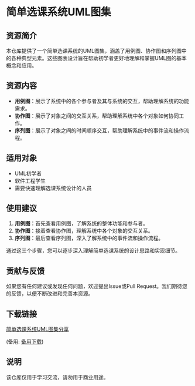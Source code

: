 # 简单选课系统UML图集

## 资源简介

本仓库提供了一个简单选课系统的UML图集，涵盖了用例图、协作图和序列图中的各种典型元素。这些图表设计旨在帮助初学者更好地理解和掌握UML图的基本概念和应用。

## 资源内容

- **用例图**：展示了系统中的各个参与者及其与系统的交互，帮助理解系统的功能需求。
- **协作图**：展示了对象之间的交互关系，帮助理解系统中各个对象如何协同工作。
- **序列图**：展示了对象之间的时间顺序交互，帮助理解系统中的事件流和操作流程。

## 适用对象

- UML初学者
- 软件工程学生
- 需要快速理解选课系统设计的人员

## 使用建议

1. **用例图**：首先查看用例图，了解系统的整体功能和参与者。
2. **协作图**：接着查看协作图，理解系统中各个对象的交互关系。
3. **序列图**：最后查看序列图，深入了解系统中的事件流和操作流程。

通过这三个步骤，您可以逐步深入理解简单选课系统的设计思路和实现细节。

## 贡献与反馈

如果您有任何建议或发现任何问题，欢迎提出Issue或Pull Request。我们期待您的反馈，以便不断改进和完善本资源。

## 下载链接
[简单选课系统UML图集分享](https://pan.quark.cn/s/dd6d95a84a93) 

(备用: [备用下载](https://pan.baidu.com/s/1FSdMCLqBP1B02CcbBs49Cw?pwd=1234))

## 说明

该仓库仅用于学习交流，请勿用于商业用途。
